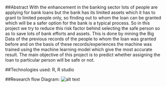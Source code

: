 ##Abstract
With the enhancement in the banking sector lots of people are applying for bank loans
but the bank has its limited assets which it has to grant to limited people only, so finding out
to whom the loan can be granted which will be a safer option for the bank is a typical process.
So in this project we try to reduce this risk factor behind selecting the safe person so as to
save lots of bank efforts and assets. This is done by mining the Big Data of the previous
records of the people to whom the loan was granted before and on the basis of these
records/experiences the machine was trained using the machine learning model which give
the most accurate result. The main objective of this project is to predict whether assigning the
loan to particular person will be safe or not.

##Technologies used:
R, R studio

##Research flow Diagram:
![alt text]([http://url/to/ReserchFlow.png](https://github.com/SpandanaKalakonda/loanapprovalprediction/blob/main/ResearchFlow.png))
